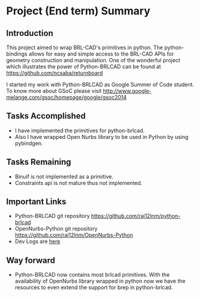 # Project (End term) Summary

## Introduction

This project aimed to wrap BRL-CAD's primitives in python. The
python-bindings allows for easy and simple access to the BRL-CAD APIs
for geometry construction and manipulation. One of the wonderful project
which illustrates the power of Python-BRLCAD can be found at
<https://github.com/ncsaba/returnboard>

I started my work with Python-BRLCAD as Google Summer of Code student.
To know more about GSoC please visit
<http://www.google-melange.com/gsoc/homepage/google/gsoc2014>

## Tasks Accomplished

-   I have implemented the primitives for python-brlcad.
-   Also I have wrapped Open Nurbs library to be used in Python by using
    pybindgen.

## Tasks Remaining

-   Binuif is not implemented as a primitive.
-   Constraints api is not mature thus not implemented.

## Important Links

-   Python-BRLCAD git repository
    <https://github.com/raj12lnm/python-brlcad>
-   OpenNurbs-Python git repository
    <https://github.com/raj12lnm/OpenNurbs-Python>
-   Dev Logs are [here](summary.md)

## Way forward

-   Python-BRLCAD now contains most brlcad primitives. With the
    availability of OpenNurbs library wrapped in python now we have the
    resources to even extend the support for brep in python-brlcad.
